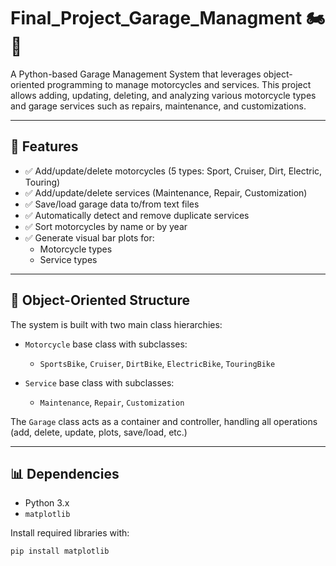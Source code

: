 # Final_Project_Garage_Managment 🏍️🔧

A Python-based Garage Management System that leverages object-oriented programming to manage motorcycles and services. This project allows adding, updating, deleting, and analyzing various motorcycle types and garage services such as repairs, maintenance, and customizations.

---

## 🚀 Features

- ✅ Add/update/delete motorcycles (5 types: Sport, Cruiser, Dirt, Electric, Touring)
- ✅ Add/update/delete services (Maintenance, Repair, Customization)
- ✅ Save/load garage data to/from text files
- ✅ Automatically detect and remove duplicate services
- ✅ Sort motorcycles by name or by year
- ✅ Generate visual bar plots for:
  - Motorcycle types
  - Service types

---

## 🧠 Object-Oriented Structure

The system is built with two main class hierarchies:

- `Motorcycle` base class with subclasses:
  - `SportsBike`, `Cruiser`, `DirtBike`, `ElectricBike`, `TouringBike`
  
- `Service` base class with subclasses:
  - `Maintenance`, `Repair`, `Customization`

The `Garage` class acts as a container and controller, handling all operations (add, delete, update, plots, save/load, etc.)

---

## 📊 Dependencies

- Python 3.x
- `matplotlib`

Install required libraries with:

```bash
pip install matplotlib
